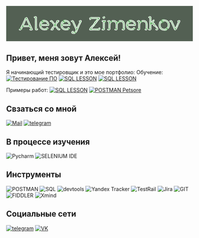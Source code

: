 ![Header](https://github.com/Zimenkov-Alexey/zimenkov-alexey/blob/main/assets/Header.png)

## Привет, меня зовут Алексей!
Я начинающий тестировщик и это мое портфолио:
Обучение:
[![Тестирование ПО](https://img.shields.io/badge/Тестирование_ПО-536053?style=for-the-badge&logo=stepik)](https://stepik.org/cert/2389739)
[![SQL LESSON](https://img.shields.io/badge/SQL_LESSON-536053?style=for-the-badge&logo=mysql)](https://github.com/Zimenkov-Alexey/MySQL-work)
  [![SQL LESSON](https://img.shields.io/badge/SQL_LESSON-536053?style=for-the-badge&logo=mysql)](https://github.com/Zimenkov-Alexey/MySQL-work)
  
  Примеры работ:
[![SQL LESSON](https://img.shields.io/badge/SQL_LESSON-536053?style=for-the-badge&logo=mysql)](https://github.com/Zimenkov-Alexey/MySQL-work)
[![POSTMAN Petsore](https://img.shields.io/badge/POSTMAN_Petsore-536053?style=for-the-badge&logo=postman)](https://www.postman.com/beard89/workspace/public-workspace/collection/25761069-37afc777-8eaa-49da-86b8-2746f624aea5?action=share&creator=25761069)
## Свзаться со мной
[![Mail](https://img.shields.io/badge/Mail-536053?style=for-the-badge&logo=mail.ru)](mailto:beard.89@mail.ru)
[![telegram](https://img.shields.io/badge/telegram-536053?style=for-the-badge&logo=telegram)](https://t.me/alexeyzimenkov)

## В процессе изучения
![Pycharm](https://img.shields.io/badge/PYCHARM-536053?style=for-the-badge&logo=pucharm)
![SELENIUM IDE](https://img.shields.io/badge/selenium-536053?style=for-the-badge&logo=selenium)

## Инструменты
![POSTMAN](https://img.shields.io/badge/POSTMAN-536053?style=for-the-badge&logo=postman)
![SQL](https://img.shields.io/badge/SQL-536053?style=for-the-badge&logo=mysql)
![devtools](https://img.shields.io/badge/DevTools-536053?style=for-the-badge&logo=googlechrome)
![Yandex Tracker](https://img.shields.io/badge/YandexTracker-536053?style=for-the-badge&logo=yandex_tracker)
![TestRail](https://img.shields.io/badge/TESTRAIL-536053?style=for-the-badge&logo=testrail)
![Jira](https://img.shields.io/badge/JIRA-536053?style=for-the-badge&logo=jira)
![GIT](https://img.shields.io/badge/GIT-536053?style=for-the-badge&logo=git)
![FIDDLER](https://img.shields.io/badge/FIDDLER-536053?style=for-the-badge&logo=Fiddlerclassic)
![Xmind](https://img.shields.io/badge/XMIND-536053?style=for-the-badge&logo=xmind)

## Социальные сети
[![telegram](https://img.shields.io/badge/telegram-536053?style=for-the-badge&logo=telegram)](https://t.me/alexeyzimenkov)
[![VK](https://img.shields.io/badge/VK-536053?style=for-the-badge&logo=VK)](https://vk.com/beard_zimenkov)

